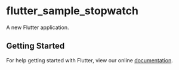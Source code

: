 # flutter_sample_stopwatch

A new Flutter application.

## Getting Started

For help getting started with Flutter, view our online
[documentation](https://flutter.io/).
